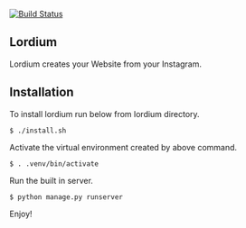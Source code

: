 [![Build Status](https://travis-ci.org/lordium/lordium.svg?branch=master)](https://travis-ci.org/lordium/lordium)

Lordium
-------
Lordium creates your Website from your Instagram.


Installation
------------

To install lordium run below from lordium directory.

    $ ./install.sh

Activate the virtual environment created by above command.

    $ . .venv/bin/activate

Run the built in server.

    $ python manage.py runserver


Enjoy!
